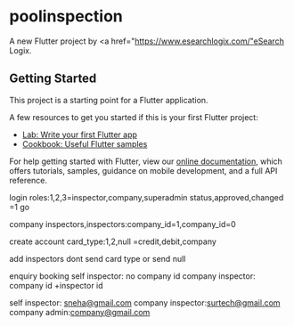 # poolinspection

A new Flutter project by <a href="https://www.esearchlogix.com/"eSearch Logix</a>.

## Getting Started

This project is a starting point for a Flutter application.

A few resources to get you started if this is your first Flutter project:

- [Lab: Write your first Flutter app](https://flutter.dev/docs/get-started/codelab)
- [Cookbook: Useful Flutter samples](https://flutter.dev/docs/cookbook)

For help getting started with Flutter, view our
[online documentation](https://flutter.dev/docs), which offers tutorials,
samples, guidance on mobile development, and a full API reference.



login
roles:1,2,3=inspector,company,superadmin
status,approved,changed =1 go

company inspectors,inspectors:company_id=1,company_id=0


create account
card_type:1,2,null =credit,debit,company

add inspectors
dont send card type or send null


enquiry booking
self inspector: no company id 
company inspector: company id +inspector id  



self inspector: sneha@gmail.com
company inspector:surtech@gmail.com
company admin:company@gmail.com
